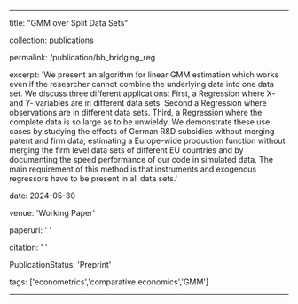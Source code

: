---

title: "GMM over Split Data Sets"

collection: publications

permalink: /publication/bb_bridging_reg

excerpt: 'We present an algorithm for linear GMM estimation which works even if the researcher cannot combine the underlying data into one data set. We discuss three different applications: First, a Regression where X- and Y- variables are in different data sets. Second a Regression where observations are in different data sets. Third, a Regression where the complete data is so large as to be unwieldy. We demonstrate these use cases by studying the effects of German R&D subsidies without merging patent and firm data, estimating a Europe-wide production function without merging the firm level data sets of different EU countries and by documenting the speed performance of our code in simulated data. The main requirement of this method is that instruments and exogenous regressors have to be present in all data sets.'

date: 2024-05-30

venue: 'Working Paper'

paperurl: ' '

citation: ' '

PublicationStatus: 'Preprint'

tags: ['econometrics','comparative economics','GMM']

---